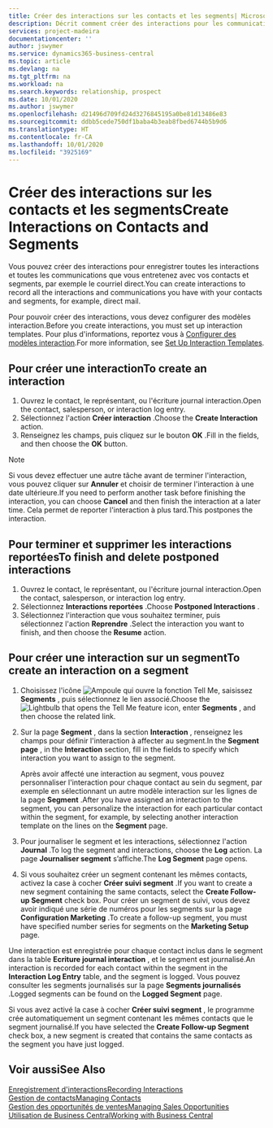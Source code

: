 ```yaml
---
title: Créer des interactions sur les contacts et les segments| Microsoft Docs
description: Décrit comment créer des interactions pour les communications que vous avez avec vos contacts et segments dans Business Central, par exemple le courriel direct.
services: project-madeira
documentationcenter: ''
author: jswymer
ms.service: dynamics365-business-central
ms.topic: article
ms.devlang: na
ms.tgt_pltfrm: na
ms.workload: na
ms.search.keywords: relationship, prospect
ms.date: 10/01/2020
ms.author: jswymer
ms.openlocfilehash: d21496d709fd24d3276845195a0be81d13486e83
ms.sourcegitcommit: ddbb5cede750df1baba4b3eab8fbed6744b5b9d6
ms.translationtype: HT
ms.contentlocale: fr-CA
ms.lasthandoff: 10/01/2020
ms.locfileid: "3925169"
---
```

# <a name="create-interactions-on-contacts-and-segments"></a><span data-ttu-id="13ff6-103">Créer des interactions sur les contacts et les segments</span><span class="sxs-lookup"><span data-stu-id="13ff6-103">Create Interactions on Contacts and Segments</span></span>
<span data-ttu-id="13ff6-104">Vous pouvez créer des interactions pour enregistrer toutes les interactions et toutes les communications que vous entretenez avec vos contacts et segments, par exemple le courriel direct.</span><span class="sxs-lookup"><span data-stu-id="13ff6-104">You can create interactions to record all the interactions and communications you have with your contacts and segments, for example, direct mail.</span></span>

<span data-ttu-id="13ff6-105">Pour pouvoir créer des interactions, vous devez configurer des modèles interaction.</span><span class="sxs-lookup"><span data-stu-id="13ff6-105">Before you create interactions, you must set up interaction templates.</span></span> <span data-ttu-id="13ff6-106">Pour plus d'informations, reportez vous à [Configurer des modèles interaction](marketing-interactions.md).</span><span class="sxs-lookup"><span data-stu-id="13ff6-106">For more information, see  [Set Up Interaction Templates](marketing-interactions.md).</span></span>

## <a name="to-create-an-interaction"></a><span data-ttu-id="13ff6-107">Pour créer une interaction</span><span class="sxs-lookup"><span data-stu-id="13ff6-107">To create an interaction</span></span>
1. <span data-ttu-id="13ff6-108">Ouvrez le contact, le représentant, ou l'écriture journal interaction.</span><span class="sxs-lookup"><span data-stu-id="13ff6-108">Open the contact, salesperson, or interaction log entry.</span></span>
2. <span data-ttu-id="13ff6-109">Sélectionnez l'action **Créer interaction** .</span><span class="sxs-lookup"><span data-stu-id="13ff6-109">Choose the **Create Interaction** action.</span></span>
3. <span data-ttu-id="13ff6-110">Renseignez les champs, puis cliquez sur le bouton **OK** .</span><span class="sxs-lookup"><span data-stu-id="13ff6-110">Fill in the fields, and then choose the **OK** button.</span></span>

> [!NOTE]  
>   <span data-ttu-id="13ff6-111">Si vous devez effectuer une autre tâche avant de terminer l'interaction, vous pouvez cliquer sur **Annuler** et choisir de terminer l'interaction à une date ultérieure.</span><span class="sxs-lookup"><span data-stu-id="13ff6-111">If you need to perform another task before finishing the interaction, you can choose **Cancel** and then finish the interaction at a later time.</span></span> <span data-ttu-id="13ff6-112">Cela permet de reporter l'interaction à plus tard.</span><span class="sxs-lookup"><span data-stu-id="13ff6-112">This postpones the interaction.</span></span>

## <a name="to-finish-and-delete-postponed-interactions"></a><span data-ttu-id="13ff6-113">Pour terminer et supprimer les interactions reportées</span><span class="sxs-lookup"><span data-stu-id="13ff6-113">To finish and delete postponed interactions</span></span>
1. <span data-ttu-id="13ff6-114">Ouvrez le contact, le représentant, ou l'écriture journal interaction.</span><span class="sxs-lookup"><span data-stu-id="13ff6-114">Open the contact, salesperson, or interaction log entry.</span></span>
2. <span data-ttu-id="13ff6-115">Sélectionnez **Interactions reportées** .</span><span class="sxs-lookup"><span data-stu-id="13ff6-115">Choose **Postponed Interactions** .</span></span>
3. <span data-ttu-id="13ff6-116">Sélectionnez l'interaction que vous souhaitez terminer, puis sélectionnez l'action **Reprendre** .</span><span class="sxs-lookup"><span data-stu-id="13ff6-116">Select the interaction you want to finish, and then choose the **Resume** action.</span></span>

## <a name="to-create-an-interaction-on-a-segment"></a><span data-ttu-id="13ff6-117">Pour créer une interaction sur un segment</span><span class="sxs-lookup"><span data-stu-id="13ff6-117">To create an interaction on a segment</span></span>
1. <span data-ttu-id="13ff6-118">Choisissez l'icône ![Ampoule qui ouvre la fonction Tell Me](media/ui-search/search_small.png "Dites-moi ce que vous voulez faire"), saisissez **Segments** , puis sélectionnez le lien associé.</span><span class="sxs-lookup"><span data-stu-id="13ff6-118">Choose the ![Lightbulb that opens the Tell Me feature](media/ui-search/search_small.png "Tell me what you want to do") icon, enter **Segments** , and then choose the related link.</span></span>
2. <span data-ttu-id="13ff6-119">Sur la page **Segment** , dans la section **Interaction** , renseignez les champs pour définir l'interaction à affecter au segment.</span><span class="sxs-lookup"><span data-stu-id="13ff6-119">In the **Segment page** , in the **Interaction** section, fill in the fields to specify which interaction you want to assign to the segment.</span></span>

    <span data-ttu-id="13ff6-120">Après avoir affecté une interaction au segment, vous pouvez personnaliser l'interaction pour chaque contact au sein du segment, par exemple en sélectionnant un autre modèle interaction sur les lignes de la page **Segment** .</span><span class="sxs-lookup"><span data-stu-id="13ff6-120">After you have assigned an interaction to the segment, you can personalize the interaction for each particular contact within the segment, for example, by selecting another interaction template on the lines on the **Segment** page.</span></span>  
3. <span data-ttu-id="13ff6-121">Pour journaliser le segment et les interactions, sélectionnez l'action **Journal** .</span><span class="sxs-lookup"><span data-stu-id="13ff6-121">To log the segment and interactions, choose the **Log** action.</span></span> <span data-ttu-id="13ff6-122">La page **Journaliser segment** s’affiche.</span><span class="sxs-lookup"><span data-stu-id="13ff6-122">The **Log Segment** page opens.</span></span>
4. <span data-ttu-id="13ff6-123">Si vous souhaitez créer un segment contenant les mêmes contacts, activez la case à cocher **Créer suivi segment** .</span><span class="sxs-lookup"><span data-stu-id="13ff6-123">If you want to create a new segment containing the same contacts, select the **Create Follow-up Segment** check box.</span></span> <span data-ttu-id="13ff6-124">Pour créer un segment de suivi, vous devez avoir indiqué une série de numéros pour les segments sur la page **Configuration Marketing** .</span><span class="sxs-lookup"><span data-stu-id="13ff6-124">To create a follow-up segment, you must have specified number series for segments on the **Marketing Setup** page.</span></span>

<span data-ttu-id="13ff6-125">Une interaction est enregistrée pour chaque contact inclus dans le segment dans la table **Ecriture journal interaction** , et le segment est journalisé.</span><span class="sxs-lookup"><span data-stu-id="13ff6-125">An interaction is recorded for each contact within the segment in the **Interaction Log Entry** table, and the segment is logged.</span></span> <span data-ttu-id="13ff6-126">Vous pouvez consulter les segments journalisés sur la page **Segments journalisés** .</span><span class="sxs-lookup"><span data-stu-id="13ff6-126">Logged segments can be found on the **Logged Segment** page.</span></span>

<span data-ttu-id="13ff6-127">Si vous avez activé la case à cocher **Créer suivi segment** , le programme crée automatiquement un segment contenant les mêmes contacts que le segment journalisé.</span><span class="sxs-lookup"><span data-stu-id="13ff6-127">If you have selected the **Create Follow-up Segment** check box, a new segment is created that contains the same contacts as the segment you have just logged.</span></span>

## <a name="see-also"></a><span data-ttu-id="13ff6-128">Voir aussi</span><span class="sxs-lookup"><span data-stu-id="13ff6-128">See Also</span></span>
[<span data-ttu-id="13ff6-129">Enregistrement d'interactions</span><span class="sxs-lookup"><span data-stu-id="13ff6-129">Recording Interactions</span></span>](marketing-interactions.md)  
[<span data-ttu-id="13ff6-130">Gestion de contacts</span><span class="sxs-lookup"><span data-stu-id="13ff6-130">Managing Contacts</span></span>](marketing-contacts.md)  
[<span data-ttu-id="13ff6-131">Gestion des opportunités de ventes</span><span class="sxs-lookup"><span data-stu-id="13ff6-131">Managing Sales Opportunities</span></span>](marketing-manage-sales-opportunities.md)  
[<span data-ttu-id="13ff6-132">Utilisation de Business Central</span><span class="sxs-lookup"><span data-stu-id="13ff6-132">Working with Business Central</span></span>](ui-work-product.md)
